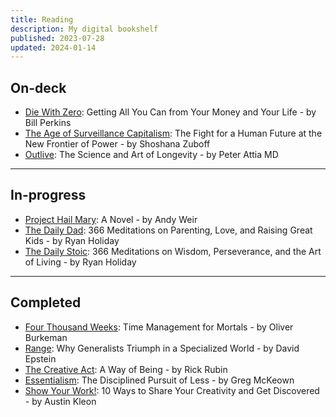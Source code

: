 ```yaml
---
title: Reading
description: My digital bookshelf
published: 2023-07-28
updated: 2024-01-14
---
```


## On-deck

- [Die With Zero](https://www.amazon.com/Die-Zero-Getting-Your-Money-ebook/dp/B07T5LSF1J): Getting All You Can from Your Money and Your Life - by Bill Perkins
- [The Age of Surveillance Capitalism](https://www.amazon.com/Age-Surveillance-Capitalism-Future-Frontier-ebook/dp/B01N2QEZE2): The Fight for a Human Future at the New Frontier of Power - by Shoshana Zuboff
- [Outlive](https://www.amazon.com/Outlive-Science-Art-Longevity/dp/1785044559): The Science and Art of Longevity - by Peter Attia MD

---

## In-progress

- [Project Hail Mary](https://amzn.to/47AHrrO): A Novel - by Andy Weir
- [The Daily Dad](https://www.amazon.com/Daily-Dad-Meditations-Parenting-Raising/dp/0593539052/): 366 Meditations on Parenting, Love, and Raising Great Kids - by Ryan Holiday
- [The Daily Stoic](https://www.amazon.com/Daily-Stoic-Meditations-Wisdom-Perseverance/dp/0735211736/): 366 Meditations on Wisdom, Perseverance, and the Art of Living - by Ryan Holiday

---

## Completed

- [Four Thousand Weeks](https://www.amazon.com/Four-Thousand-Weeks-Management-Mortals/dp/0374159122): Time Management for Mortals - by Oliver Burkeman
- [Range](https://www.amazon.com/Range-Generalists-Triumph-Specialized-World/dp/0735214506/): Why Generalists Triumph in a Specialized World - by David Epstein
- [The Creative Act](https://www.amazon.com/Creative-Act-Way-Being/dp/0593652886): A Way of Being - by Rick Rubin
- [Essentialism](https://www.amazon.com/Essentialism-Disciplined-Pursuit-Greg-McKeown/dp/0804137382): The Disciplined Pursuit of Less - by Greg McKeown
- [Show Your Work!](https://www.amazon.com/Show-Your-Work-Austin-Kleon/dp/076117897X): 10 Ways to Share Your Creativity and Get Discovered - by Austin Kleon
